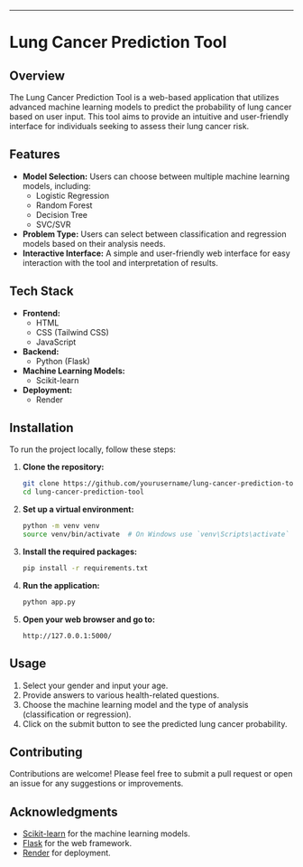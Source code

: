 ---

# Lung Cancer Prediction Tool

## Overview

The Lung Cancer Prediction Tool is a web-based application that utilizes advanced machine learning models to predict the probability of lung cancer based on user input. This tool aims to provide an intuitive and user-friendly interface for individuals seeking to assess their lung cancer risk.

## Features

- **Model Selection:** Users can choose between multiple machine learning models, including:
  - Logistic Regression
  - Random Forest
  - Decision Tree
  - SVC/SVR
- **Problem Type:** Users can select between classification and regression models based on their analysis needs.
- **Interactive Interface:** A simple and user-friendly web interface for easy interaction with the tool and interpretation of results.

## Tech Stack

- **Frontend:** 
  - HTML
  - CSS (Tailwind CSS)
  - JavaScript
- **Backend:**
  - Python (Flask)
- **Machine Learning Models:**
  - Scikit-learn
- **Deployment:** 
  - Render

## Installation

To run the project locally, follow these steps:

1. **Clone the repository:**

   ```bash
   git clone https://github.com/yourusername/lung-cancer-prediction-tool.git
   cd lung-cancer-prediction-tool
   ```

2. **Set up a virtual environment:**

   ```bash
   python -m venv venv
   source venv/bin/activate  # On Windows use `venv\Scripts\activate`
   ```

3. **Install the required packages:**

   ```bash
   pip install -r requirements.txt
   ```

4. **Run the application:**

   ```bash
   python app.py
   ```

5. **Open your web browser and go to:**

   ```
   http://127.0.0.1:5000/
   ```

## Usage

1. Select your gender and input your age.
2. Provide answers to various health-related questions.
3. Choose the machine learning model and the type of analysis (classification or regression).
4. Click on the submit button to see the predicted lung cancer probability.

## Contributing

Contributions are welcome! Please feel free to submit a pull request or open an issue for any suggestions or improvements.


## Acknowledgments

- [Scikit-learn](https://scikit-learn.org/stable/) for the machine learning models.
- [Flask](https://flask.palletsprojects.com/) for the web framework.
- [Render](https://render.com/) for deployment.

